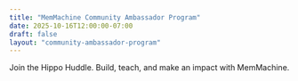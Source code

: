 ```yaml
---
title: "MemMachine Community Ambassador Program"
date: 2025-10-16T12:00:00-07:00
draft: false
layout: "community-ambassador-program"
---
```


Join the Hippo Huddle. Build, teach, and make an impact with MemMachine.
